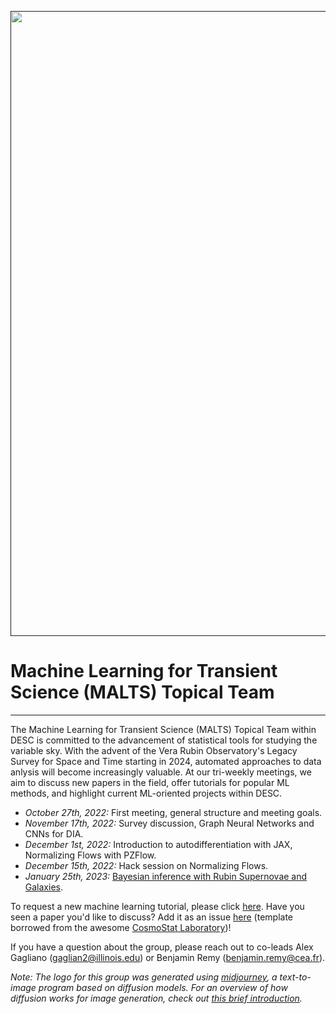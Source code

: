 <a href="" target_="blank"><img src="http://drive.google.com/uc?export=view&id=1NvUrUz2QlfNpAEi6J-7xqIw2u5RkKgx2" width="1000"></a>

# Machine Learning for Transient Science (MALTS) Topical Team
---

The Machine Learning for Transient Science (MALTS) Topical Team within DESC is committed to the advancement of statistical tools for studying the variable sky. With the advent of the Vera Rubin Observatory's Legacy Survey for Space and Time starting in 2024, automated approaches to data anlysis will become increasingly valuable. At our tri-weekly meetings, we aim to discuss new papers in the field, offer tutorials for popular ML methods, and highlight current ML-oriented projects within DESC.

* *October 27th, 2022:* First meeting, general structure and meeting goals.
* *November 17th, 2022:* Survey discussion, Graph Neural Networks and CNNs for DIA.
* *December 1st, 2022:* Introduction to autodifferentiation with JAX, Normalizing Flows with PZFlow.
* *December 15th, 2022:* Hack session on Normalizing Flows.
* *January 25th, 2023:* [Bayesian inference with Rubin Supernovae and Galaxies](https://docs.google.com/presentation/d/1zsnvym7X6IK02YySy8F5eLB9j4yxoeyI-8-namxOq5Q/edit?usp=sharing).

To request a new machine learning tutorial, please click [here](https://github.com/LSSTDESC/MALTS/issues/new?assignees=&labels=tutorial+request&template=tutorial_request.md&title=%5BTutorial%5D+Your+idea+for+a+tutorial). Have you seen a paper you'd like to discuss? Add it as an issue [here](https://github.com/LSSTDESC/MALTS/issues/new?assignees=&labels=&template=paper-discussion-request.md&title=%5BPaper+Discussion+Request%21%5D) (template borrowed from the awesome [CosmoStat Laboratory](https://github.com/CosmoStat))!

If you have a question about the group, please reach out to co-leads Alex Gagliano (gaglian2@illinois.edu) or Benjamin Remy (benjamin.remy@cea.fr). 

*Note: The logo for this group was generated using [midjourney](http://midjourney.com), a text-to-image program based on diffusion models. For an overview of how diffusion works for image generation, check out [this brief introduction](https://www.assemblyai.com/blog/diffusion-models-for-machine-learning-introduction/).*
